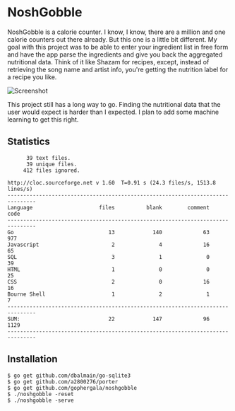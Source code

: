 NoshGobble
================================================================================

NoshGobble is a calorie counter. I know, I know, there are a million and one
calorie counters out there already. But this one is a little bit different. My
goal with this project was to be able to enter your ingredient list in free form
and have the app parse the ingredients and give you back the aggregated
nutritional data. Think of it like Shazam for recipes, except, instead of
retrieving the song name and artist info, you're getting the nutrition label for
a recipe you like.

![Screenshot](/public/images/screenshot.gif?raw=true "Screenshot")

This project still has a long way to go. Finding the nutritional data that the
user would expect is harder than I expected. I plan to add some machine learning
to get this right.

Statistics
--------------------------------------------------------------------------------
```
      39 text files.
      39 unique files.                              
     412 files ignored.

http://cloc.sourceforge.net v 1.60  T=0.91 s (24.3 files/s, 1513.8 lines/s)
-------------------------------------------------------------------------------
Language                     files          blank        comment           code
-------------------------------------------------------------------------------
Go                              13            140             63            977
Javascript                       2              4             16             65
SQL                              3              1              0             39
HTML                             1              0              0             25
CSS                              2              0             16             16
Bourne Shell                     1              2              1              7
-------------------------------------------------------------------------------
SUM:                            22            147             96           1129
-------------------------------------------------------------------------------
```

Installation
--------------------------------------------------------------------------------

```
$ go get github.com/dbalmain/go-sqlite3
$ go get github.com/a2800276/porter
$ go get github.com/gophergala/noshgobble
$ ./noshgobble -reset
$ ./noshgobble -serve
```
